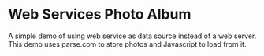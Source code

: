 Web Services Photo Album
===========

A simple demo of using web service as data source instead of a web server.
This demo uses parse.com to store photos and Javascript to load from it.

